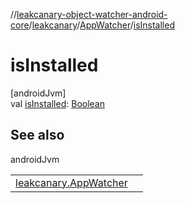 //[leakcanary-object-watcher-android-core](../../../index.md)/[leakcanary](../index.md)/[AppWatcher](index.md)/[isInstalled](is-installed.md)

# isInstalled

[androidJvm]\
val [isInstalled](is-installed.md): [Boolean](https://kotlinlang.org/api/latest/jvm/stdlib/kotlin/-boolean/index.html)

## See also

androidJvm

| | |
|---|---|
| [leakcanary.AppWatcher](manual-install.md) |  |
